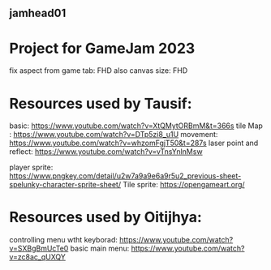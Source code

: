 ## jamhead01
# Project for GameJam 2023

fix aspect from game tab: FHD
also canvas size: FHD

# Resources used by Tausif:

basic: https://www.youtube.com/watch?v=XtQMytORBmM&t=366s
tile Map : https://www.youtube.com/watch?v=DTp5zi8_u1U
movement: https://www.youtube.com/watch?v=whzomFgjT50&t=287s
laser point and reflect: https://www.youtube.com/watch?v=vTnsYnlnMsw

player sprite: https://www.pngkey.com/detail/u2w7a9a9e6a9r5u2_previous-sheet-spelunky-character-sprite-sheet/
Tile sprite: https://opengameart.org/

# Resources used by Oitijhya:
controlling menu wtht keyborad: https://www.youtube.com/watch?v=SXBgBmUcTe0
basic main menu: https://www.youtube.com/watch?v=zc8ac_qUXQY

